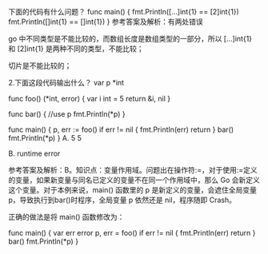 下面的代码有什么问题？
func main() {
fmt.Println([...]int{1} == [2]int{1})
fmt.Println([]int{1} == []int{1})
}
参考答案及解析：有两处错误

go 中不同类型是不能比较的，而数组长度是数组类型的一部分，所以 […]int{1} 和 [2]int{1} 是两种不同的类型，不能比较；

切片是不能比较的；



2.下面这段代码输出什么？
var p *int

func foo() (*int, error) {
var i int = 5
return &i, nil
}

func bar() {
//use p
fmt.Println(*p)
}

func main() {
p, err := foo()
if err != nil {
fmt.Println(err)
return
}
bar()
fmt.Println(*p)
}
A. 5 5

B. runtime error

参考答案及解析：B。知识点：变量作用域。问题出在操作符:=，对于使用:=定义的变量，如果新变量与同名已定义的变量不在同一个作用域中，那么 Go 会新定义这个变量。对于本例来说，main() 函数里的 p 是新定义的变量，会遮住全局变量 p，导致执行到bar()时程序，全局变量 p 依然还是 nil，程序随即 Crash。

正确的做法是将 main() 函数修改为：

func main() {
var err error
p, err = foo()
if err != nil {
fmt.Println(err)
return
}
bar()
fmt.Println(*p)
}